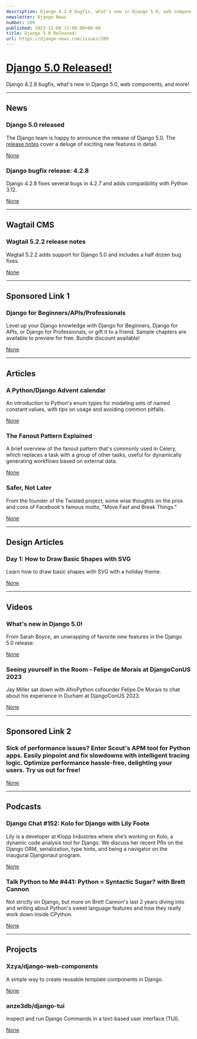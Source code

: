 ```yaml
---
description: Django 4.2.8 bugfix, what's new in Django 5.0, web components, and more!
newsletter: Django News
number: 209
published: 2023-12-08 11:00:00+00:00
title: Django 5.0 Released!
url: https://django-news.com/issues/209
---
```


# [Django 5.0 Released!](https://django-news.com/issues/209)

Django 4.2.8 bugfix, what&#x27;s new in Django 5.0, web components, and more!

  ----

  ## News

  ### Django 5.0 released

  <p>The Django team is happy to announce the release of Django 5.0. The <a href="https://cur.at/a45VRk1">release notes</a> cover a deluge of exciting new features in detail.</p>

  [None](None)

  ### Django bugfix release: 4.2.8

  <p>Django 4.2.8 fixes several bugs in 4.2.7 and adds compatibility with Python 3.12.</p>

  [None](None)

  ----

  ## Wagtail CMS

  ### Wagtail 5.2.2 release notes

  <p>Wagtail 5.2.2 adds support for Django 5.0 and includes a half dozen bug fixes.</p>

  [None](None)

  ----

  ## Sponsored Link 1

  ### Django for Beginners/APIs/Professionals

  <p>Level up your Django knowledge with Django for Beginners, Django for APIs, or Django for Professionals, or gift it to a friend. Sample chapters are available to preview for free. Bundle discount available!</p>

  [None](None)

  ----

  ## Articles

  ### A Python/Django Advent calendar

  <p>An introduction to Python's enum types for modeling sets of named constant values, with tips on usage and avoiding common pitfalls.</p>

  [None](None)

  ### The Fanout Pattern Explained

  <p>A brief overview of the fanout pattern that's commonly used in Celery, which replaces a task with a group of other tasks, useful for dynamically generating workflows based on external data.</p>

  [None](None)

  ### Safer, Not Later

  <p>From the founder of the Twisted project, some wise thoughts on the pros and cons of Facebook's famous motto, "Move Fast and Break Things."</p>

  [None](None)

  ----

  ## Design Articles

  ### Day 1: How to Draw Basic Shapes with SVG

  <p>Learn how to draw basic shapes with SVG with a holiday theme.</p>

  [None](None)

  ----

  ## Videos

  ### What's new in Django 5.0!

  <p>From Sarah Boyce, an unwrapping of favorite new features in the Django 5.0 release.</p>

  [None](None)

  ### Seeing yourself in the Room - Felipe de Morais at DjangoConUS 2023

  <p>Jay Miller sat down with AfroPython cofounder Felipe De Morais to chat about his experience in Durham at DjangoConUS 2023.</p>

  [None](None)

  ----

  ## Sponsored Link 2

  ### Sick of performance issues? Enter Scout's APM tool for Python apps. Easily pinpoint and fix slowdowns with intelligent tracing logic. Optimize performance hassle-free, delighting your users. Try us out for free!

  

  [None](None)

  ----

  ## Podcasts

  ### Django Chat #152: Kolo for Django with Lily Foote

  <p>Lily is a developer at Klopp Industries where she’s working on Kolo, a dynamic code analysis tool for Django. We discuss her recent PRs on the Django ORM, serialization, type hints, and being a navigator on the inaugural Djangonaut program.</p>

  [None](None)

  ### Talk Python to Me #441: Python = Syntactic Sugar? with Brett Cannon

  <p>Not strictly on Django, but more on Brett Cannon's last 2 years diving into and writing about Python's sweet language features and how they really work down inside CPython.</p>

  [None](None)

  ----

  ## Projects

  ### Xzya/django-web-components

  <p>A simple way to create reusable template components in Django.</p>

  [None](None)

  ### anze3db/django-tui

  <p>Inspect and run Django Commands in a text-based user interface (TUI).</p>

  [None](None)